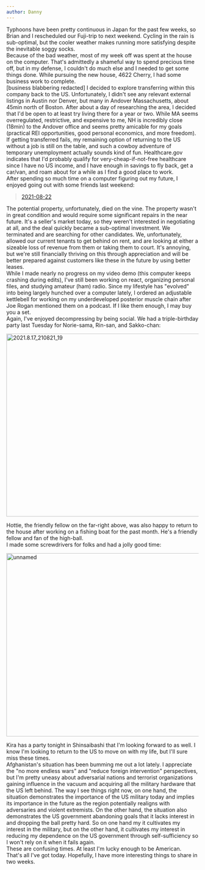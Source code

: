 ```yaml
---
author: Danny
---
```

Typhoons have been pretty continuous in Japan for the past few weeks, so Brian and I rescheduled our Fuji-trip to next weekend.  Cycling in the rain is sub-optimal, but the cooler weather makes running more satisfying despite the inevitable soggy socks. \
Because of the bad weather, most of my week off was spent at the house on the computer.  That's admittedly a shameful way to spend precious time off, but in my defense, I couldn't do much else and I needed to get some things done.  While pursuing the new house, 4622 Cherry, I had some business work to complete.  
[business blabbering redacted]
I decided to explore transferring within this company back to the US.  Unfortunately, I didn't see any relevant external listings in Austin nor Denver, but many in Andover Massachusetts, about 45min north of Boston.  After about a day of researching the area, I decided that I'd be open to at least try living there for a year or two.  While MA seems overregulated, restrictive, and expensive to me, NH is incredibly close (18min) to the Andover office and seems pretty amicable for my goals (practical REI opportunities, good personal economics, and more freedom).  If getting transferred fails, my remaining option of returning to the US without a job is still on the table, and such a cowboy adventure of temporary unemployment actually sounds kind of fun.  Healthcare.gov indicates that I'd probably qualify for very-cheap-if-not-free healthcare since I have no US income, and I have enough in savings to fly back, get a car/van, and roam about for a while as I find a good place to work. \
After spending so much time on a computer figuring out my future, I enjoyed going out with some friends last weekend:

<div class="center">
<blockquote class="imgur-embed-pub" lang="en" data-id="a/7DHbNHx"  ><a href="//imgur.com/a/7DHbNHx">2021-08-22</a></blockquote><script async src="//s.imgur.com/min/embed.js" charset="utf-8"></script>
</div>

The potential property, unfortunately, died on the vine.  The property wasn't in great condition and would require some significant repairs in the near future.  It's a seller's market today, so they weren't interested in negotiating at all, and the deal quickly became a sub-optimal investment.  We terminated and are searching for other candidates.  We, unfortunately, allowed our current tenants to get behind on rent, and are looking at either a sizeable loss of revenue from them or taking them to court.  It's annoying, but we're still financially thriving on this through appreciation and will be better prepared against customers like these in the future by using better leases. \
While I made nearly no progress on my video demo (this computer keeps crashing during edits), I've still been working on react, organizing personal files, and studying amateur (ham) radio.  Since my lifestyle has "evolved" into being largely hunched over a computer lately, I ordered an adjustable kettlebell for working on my underdeveloped posterior muscle chain after Joe Rogan mentioned them on a podcast.  If I like them enough, I may buy you a set. \
Again, I've enjoyed decompressing by being social.  We had a triple-birthday party last Tuesday for Norie-sama, Rin-san, and Sakko-chan:

<div class="center">
<a data-flickr-embed="true" href="https://www.flickr.com/photos/154842805@N03/52254448344/in/dateposted/" title="2021.8.17_210821_19"><img src="https://live.staticflickr.com/65535/52254448344_6b890ecb6b_z.jpg" width="640" height="480" alt="2021.8.17_210821_19"></a><script async src="//embedr.flickr.com/assets/client-code.js" charset="utf-8"></script>
</div>

Hottie, the friendly fellow on the far-right above, was also happy to return to the house after working on a fishing boat for the past month.  He's a friendly fellow and fan of the high-ball. \
I made some screwdrivers for folks and had a jolly good time:

<div class="center">
<a data-flickr-embed="true" href="https://www.flickr.com/photos/154842805@N03/52254448324/in/photostream/" title="unnamed"><img src="https://live.staticflickr.com/65535/52254448324_a8be22bb2f_z.jpg" width="640" height="481" alt="unnamed"></a><script async src="//embedr.flickr.com/assets/client-code.js" charset="utf-8"></script>
</div>

Kira has a party tonight in Shinsaibashi that I'm looking forward to as well.  I know I'm looking to return to the US to move on with my life, but I'll sure miss these times. \
Afghanistan's situation has been bumming me out a lot lately.  I appreciate the "no more endless wars" and "reduce foreign intervention" perspectives, but I'm pretty uneasy about adversarial nations and terrorist organizations gaining influence in the vacuum and acquiring all the military hardware that the US left behind.  The way I see things right now, on one hand, the situation demonstrates the importance of the US military today and implies its importance in the future as the region potentially realigns with adversaries and violent extremists.  On the other hand, the situation also demonstrates the US government abandoning goals that it lacks interest in and dropping the ball pretty hard.  So on one hand my it cultivates my interest in the military, but on the other hand, it cultivates my interest in reducing my dependence on the US government through self-sufficiency so I won't rely on it when it fails again. \
These are confusing times.  At least I'm lucky enough to be American. \
That's all I've got today.  Hopefully, I have more interesting things to share in two weeks.
